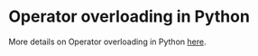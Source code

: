 # Operator overloading in Python


More details on Operator overloading in Python [here](https://realpython.com/operator-function-overloading/).
